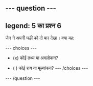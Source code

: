 --- question ---
---
legend: 5 का प्रश्न 6
---

जेन ने अपनी घड़ी को दो बार देखा। क्या यह:

--- choices ---
- (x) कोई तथ्य या अवलोकन?

- ( ) कोई राय या मूल्यांकन?
--- /choices ---

--- /question ---
